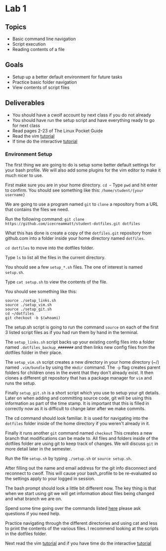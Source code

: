 # Lab 1

## Topics
* Basic command line navigation
* Script execution
* Reading contents of a file

## Goals
* Setup up a better default environment for future tasks
* Practice basic folder navigation
* View contents of script files

## Deliverables
* You should have a cwolf account by next class if you do not already
* You should have run the setup script and have everything ready to go for next class
* Read pages 2-23 of The Linux Pocket Guide
* Read the vim [tutorial](http://blog.interlinked.org/tutorials/vim_tutorial.html)
* If time do the interactive [tutorial](http://www.openvim.com/tutorial.html)
	
### Environment Setup

The first thing we are going to do is setup some better default settings
for your bash profile. We will also add some plugins for the vim editor to make it
much nicer to use.

First make sure you are in your home directory.
`cd ~`
Type `pwd` and hit enter to confirm. You should see something like this:
`/home/student/{your username}`

We are going to use a program named `git` to `clone` a repository from a URL that contains the files we need.

Run the following command:
`git clone https://github.com/icecreammatt/student-dotfiles.git dotfiles`

What this has done is create a copy of the `dotfiles.git` repository from github.com into a folder inside your home directory named `dotfiles`.

`cd dotfiles` to move into the dotfiles folder.

Type `ls` to list all the files in the current directory.

You should see a few `setup_*.sh` files. The one of interest is named `setup.sh`.

Type `cat setup.sh` to view the contents of the file.

You should see something like this:

```
source ./setup_links.sh
source ./setup_vim.sh
source ./setup_git.sh
cd ~/dotfiles
git checkout -b $(whoami)
```

The setup.sh script is going to run the command `source`  on each of the first 3 listed script files as if you had run them by hand in the terminal.

The `setup_links.sh` script backs up your existing config files into a folder named `.dotfiles_backup_#######` and then links new config files from the dotfiles folder in their place.

The `setup_vim.sh` script creates a new directory in your home directory (~/) named `.vim/bundle` by using the `mkdir` command. The `-p` flag creates parent folders for children ones in the event that they don't already exist. It then clones a different git repository that has a package manager for `vim` and runs the setup.

Finally `setup_git.sh` is a short script which you use to setup your git details. Later on when adding and committing source code, git will be using this information as part of the time stamp. It is important that this is filled in correctly now as it is difficult to change later after we make commits.

The cd command should look familiar. It is used for navigating into the `dotfiles` folder inside of the home directory if you weren't already in it.

Finally it runs another `git` command named `checkout` This creates a new branch that modifications can be made to. All files and folders inside of the dotfiles folder are using git to keep track of changes. We will discuss `git` in more detail later in the semester.

Run the file `setup.sh`  by typing `./setup.sh` or `source setup.sh`.

After filling out the name and email address for the git info disconnect and reconnect to cwolf. This will cause your bash_profile to be re-evaluated so the settings apply to your logged in session.

The bash prompt should look a little bit different now. The key thing is that when we start using git we will get information about files being changed and what branch we are on.

Spend some time going over the commands listed [here](http://carrier.cs.sonoma.edu/2014_spring/#/lesson/1) please ask questions if you need help.

Practice navigating through the different directories and using cat and less to print the contents of the various files. I recommend looking at the scripts in the dotfiles folder.

Next read the vim [tutorial](http://blog.interlinked.org/tutorials/vim_tutorial.html) and if you have time do the interactive [tutorial](http://www.openvim.com/tutorial.html)
